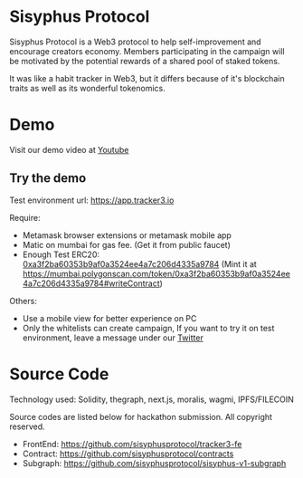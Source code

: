 # Sisyphus Protocol

Sisyphus Protocol is a Web3 protocol to help self-improvement and encourage creators economy. Members participating in the campaign will be motivated by the potential rewards of a shared pool of staked tokens.

It was like a habit tracker in Web3, but it differs because of it's blockchain traits as well as its wonderful tokenomics.

# Demo

Visit our demo video at [Youtube](https://www.youtube.com/watch?v=M0hF_984ENA)

## Try the demo

Test environment url: <https://app.tracker3.io>

Require:

- Metamask browser extensions or metamask mobile app
- Matic on mumbai for gas fee. (Get it from public faucet)
- Enough Test ERC20: [0xa3f2ba60353b9af0a3524ee4a7c206d4335a9784](https://mumbai.polygonscan.com/token/0xa3f2ba60353b9af0a3524ee4a7c206d4335a9784) (Mint it at <https://mumbai.polygonscan.com/token/0xa3f2ba60353b9af0a3524ee4a7c206d4335a9784#writeContract>)

Others:

- Use a mobile view for better experience on PC
- Only the whitelists can create campaign, If you want to try it on test environment, leave a message under our [Twitter](https://twitter.com/SisyphusProt)

# Source Code

Technology used: Solidity, thegraph, next.js, moralis, wagmi, IPFS/FILECOIN

Source codes are listed below for hackathon submission. All copyright reserved.

- FrontEnd: <https://github.com/sisyphusprotocol/tracker3-fe>
- Contract: <https://github.com/sisyphusprotocol/contracts>
- Subgraph: <https://github.com/sisyphusprotocol/sisyphus-v1-subgraph>
